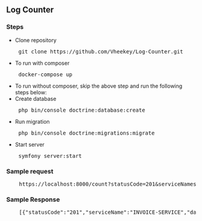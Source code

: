 ## Log Counter

### Steps
<ul>
    <li>Clone repository <pre> git clone https://github.com/Vheekey/Log-Counter.git</pre> </li>
    <li>To run with composer <pre> docker-compose up</pre> </li>
    <li>To run without composer, skip the above step and run the following steps below: </li>
    <li> Create database <pre> php bin/console doctrine:database:create </pre> </li>
    <li> Run migration <pre> php bin/console doctrine:migrations:migrate </pre> </li>
    <li> Start server <pre> symfony server:start </pre> </li>
</ul>

### Sample request
<pre>
    https://localhost:8000/count?statusCode=201&serviceNames=INVOICE-SERVICE
</pre>

### Sample Response
<pre>
    [{"statusCode":"201","serviceName":"INVOICE-SERVICE","date":{"date":"2021-08-17 09:21:55.000000","timezone_type":3,"timezone":"UTC"},"endpoint":"\/invoices","method":"POST"},{"statusCode":"201","serviceName":"INVOICE-SERVICE","date":{"date":"2021-08-17 09:22:58.000000","timezone_type":3,"timezone":"UTC"},"endpoint":"\/invoices","method":"POST"},{"statusCode":"201","serviceName":"INVOICE-SERVICE","date":{"date":"2021-08-17 09:23:53.000000","timezone_type":3,"timezone":"UTC"},"endpoint":"\/invoices","method":"POST"},{"statusCode":"201","serviceName":"INVOICE-SERVICE","date":{"date":"2021-08-17 09:26:53.000000","timezone_type":3,"timezone":"UTC"},"endpoint":"\/invoices","method":"POST"},{"statusCode":"201","serviceName":"INVOICE-SERVICE","date":{"date":"2021-08-18 10:26:53.000000","timezone_type":3,"timezone":"UTC"},"endpoint":"\/invoices","method":"POST"}]
</pre>
